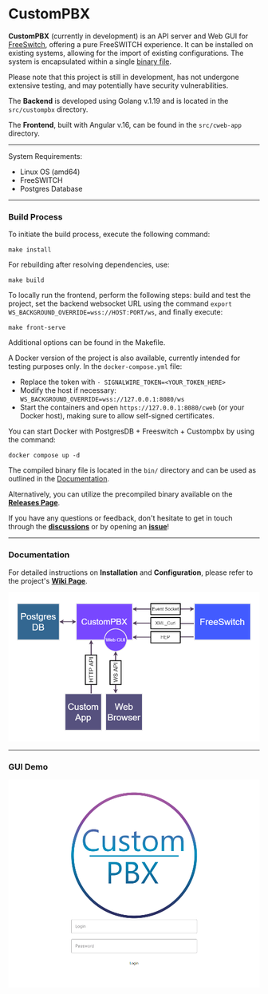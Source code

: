 # CustomPBX

**CustomPBX** (currently in development) is an API server and Web GUI for [FreeSwitch](https://github.com/signalwire/freeswitch), offering a pure FreeSWITCH experience. It can be installed on existing systems, allowing for the import of existing configurations. The system is encapsulated within a single [binary file](https://github.com/custompbx/custompbx/releases).

Please note that this project is still in development, has not undergone extensive testing, and may potentially have security vulnerabilities.

The **Backend** is developed using Golang v.1.19 and is located in the ``src/custompbx`` directory.

The **Frontend**, built with Angular v.16, can be found in the ``src/cweb-app`` directory.

---
System Requirements:
* Linux OS (amd64)
* FreeSWITCH
* Postgres Database
---
### Build Process
To initiate the build process, execute the following command:
```
make install
```
For rebuilding after resolving dependencies, use:
```
make build
``` 
To locally run the frontend, perform the following steps: build and test the project, set the backend websocket URL using the command ``export WS_BACKGROUND_OVERRIDE=wss://HOST:PORT/ws``, and finally execute:
```
make front-serve
```  
Additional options can be found in the Makefile.

A Docker version of the project is also available, currently intended for testing purposes only.
In the ``docker-compose.yml`` file:
- Replace the token with ``- SIGNALWIRE_TOKEN=<YOUR_TOKEN_HERE>``
- Modify the host if necessary: ``WS_BACKGROUND_OVERRIDE=wss://127.0.0.1:8080/ws``
- Start the containers and open ``https://127.0.0.1:8080/cweb`` (or your Docker host), making sure to allow self-signed certificates.

You can start Docker with PostgresDB + Freeswitch + Custompbx by using the command:
```
docker compose up -d
```

The compiled binary file is located in the ``bin/`` directory and can be used as outlined in the [Documentation](https://github.com/custompbx/custompbx/wiki).

Alternatively, you can utilize the precompiled binary available on the **[Releases Page](https://github.com/custompbx/custompbx/releases)**.

If you have any questions or feedback, don't hesitate to get in touch through the **[discussions](https://github.com/custompbx/custompbx/discussions)** or by opening an **[issue](https://github.com/custompbx/custompbx/issues)**!

---
### Documentation
For detailed instructions on **Installation** and **Configuration**, please refer to the project's **[Wiki Page](https://github.com/custompbx/custompbx/wiki)**.

![system diagram](https://github.com/custompbx/doc/raw/master/img/Diagram1.png)

---
### GUI Demo
![demo](https://github.com/custompbx/doc/blob/master/img/demo_anim.gif?raw=true)